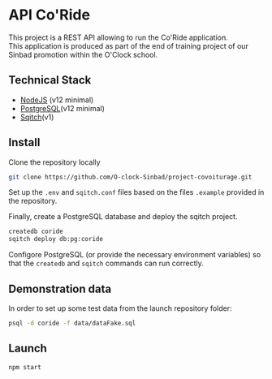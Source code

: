 # API Co'Ride

This project is a REST API allowing to run the Co'Ride application.  
This application is produced as part of the end of training project of our Sinbad promotion within the O'Clock school.

## Technical Stack

- [NodeJS](http://nodejs.org/en/download) (v12 minimal)
- [PostgreSQL](https://www.postgresql.org/download)(v12 minimal)
- [Sqitch](https://sqitch.org/download/)(v1)

## Install

Clone the repository locally

```bash
git clone https://github.com/O-clock-Sinbad/project-covoiturage.git
```

Set up the `.env` and `sqitch.conf` files based on the files `.example` provided in the repository.  

Finally, create a PostgreSQL database and deploy the sqitch project.

```bash
createdb coride
sqitch deploy db:pg:coride
```

Configore PostgreSQL (or provide the necessary environment variables) so that the `createdb` and `sqitch` commands can run correctly.

## Demonstration data

In order to set up some test data from the launch repository folder:

```bash
psql -d coride -f data/dataFake.sql
```

## Launch

```bash
npm start
```
